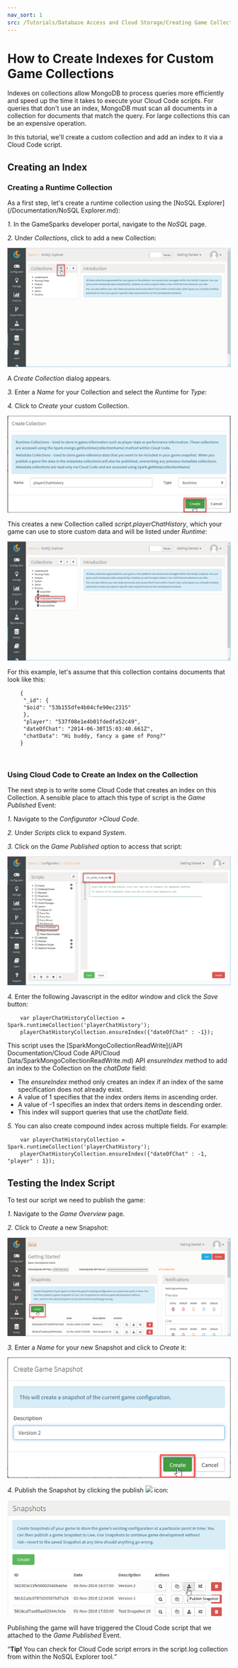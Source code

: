```yaml
---
nav_sort: 1
src: /Tutorials/Database Access and Cloud Storage/Creating Game Collection Indexes.md
---
```


# How to Create Indexes for Custom Game Collections

Indexes on collections allow MongoDB to process queries more efficiently and speed up the time it takes to execute your Cloud Code scripts. For queries that don't use an index, MongoDB must scan all documents in a collection for documents that match the query. For large collections this can be an expensive operation.

In this tutorial, we'll create a custom collection and add an index to it via a Cloud Code script.

## Creating an Index

### Creating a Runtime Collection

As a first step, let's create a runtime collection using the [NoSQL Explorer](/Documentation/NoSQL Explorer.md):

*1.* In the GameSparks developer portal, navigate to the *NoSQL* page.

*2.* Under *Collections*, click to add a new Collection:

![](img/CustomIndex/6.png)

A *Create Collection* dialog appears.

*3.* Enter a *Name* for your Collection and select the *Runtime* for *Type*:

*4.* Click to *Create* your custom Collection.

![](img/CustomIndex/7.png)

This creates a new Collection called *script.playerChatHistory*, which your game can use to store custom data and will be listed under *Runtime*:

![](img/CustomIndex/8.png)


For this example, let's assume that this collection contains documents that look like this:

```    
    {
     "_id": {
     "$oid": "53b155dfe4b04cfe90ec2315"
     },
     "player": "537f08e1e4b01fdedfa52c49",
     "dateOfChat": "2014-06-30T15:03:40.661Z",
     "chatData": "Hi buddy, fancy a game of Pong?"
    }
```
</br>

### Using Cloud Code to Create an Index on the Collection

The next step is to write some Cloud Code that creates an index on this Collection. A sensible place to attach this type of script is the *Game Published* Event:

*1.* Navigate to the *Configurator >Cloud Code*.

*2.* Under *Scripts* click to expand *System*.

*3.* Click on the *Game Published* option to access that script:


![](img/CustomIndex/9.png)

*4.* Enter the following Javascript in the editor window and click the *Save* button:

```    
    var playerChatHistoryCollection = Spark.runtimeCollection('playerChatHistory');
    playerChatHistoryCollection.ensureIndex({"dateOfChat" : -1});
```

This script uses the [SparkMongoCollectionReadWrite](/API Documentation/Cloud Code API/Cloud Data/SparkMongoCollectionReadWrite.md) API *ensureIndex* method to add an index to the Collection on the *chatDate* field:
  * The *ensureIndex* method only creates an index if an index of the same specification does not already exist.
  * A value of 1 specifies that the index orders items in ascending order.
  * A value of -1 specifies an index that orders items in descending order.
  * This index will support queries that use the *chatDate* field.

*5.* You can also create compound index across multiple fields. For example:

```    
    var playerChatHistoryCollection = Spark.runtimeCollection('playerChatHistory');
    playerChatHistoryCollection.ensureIndex({"dateOfChat" : -1, "player" : 1});
```

## Testing the Index Script

To test our script we need to publish the game:

*1.* Navigate to the *Game Overview* page.

*2.* Click to *Create* a new Snapshot:

![](img/CustomIndex/10.png)

*3.* Enter a *Name* for your new Snapshot and click to *Create* it:

![](img/CustomIndex/11.png)

*4.* Publish the Snapshot by clicking the publish ![](/img/icons/publishicon.png) icon:

![](img/CustomIndex/12.png)

Publishing the game will have triggered the Cloud Code script that we attached to the *Game Published* Event.

<q>**Tip!** You can check for Cloud Code script errors in the script.log collection from within the NoSQL Explorer tool.</q>

